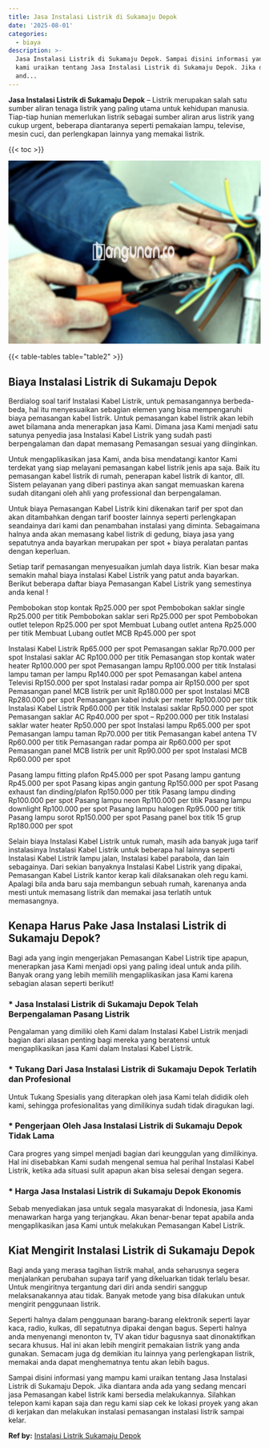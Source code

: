 ```yaml
---
title: Jasa Instalasi Listrik di Sukamaju Depok
date: '2025-08-01'
categories:
  - biaya
description: >-
  Jasa Instalasi Listrik di Sukamaju Depok. Sampai disini informasi yang mampu
  kami uraikan tentang Jasa Instalasi Listrik di Sukamaju Depok. Jika diantara
  and...
---
```


**Jasa Instalasi Listrik di Sukamaju Depok** – Listrik merupakan salah satu sumber aliran tenaga listrik yang paling utama untuk kehidupan manusia. Tiap-tiap hunian memerlukan listrik sebagai sumber aliran arus listrik yang cukup urgent, beberapa diantaranya seperti pemakaian lampu, televise, mesin cuci, dan perlengkapan lainnya yang memakai listrik.

{{< toc >}}

![Jasa Instalasi Listrik di Sukamaju Depok](/images/instalasi-listrik-murah20.png)

{{< table-tables table="table2" >}}

## Biaya Instalasi Listrik di Sukamaju Depok

Berdialog soal tarif Instalasi Kabel Listrik, untuk pemasangannya berbeda-beda, hal itu menyesuaikan sebagian elemen yang bisa mempengaruhi biaya pemasangan kabel listrik. Untuk pemasangan kabel listrik akan lebih awet bilamana anda menerapkan jasa Kami. Dimana jasa Kami menjadi satu satunya penyedia jasa Instalasi Kabel Listrik yang sudah pasti berpengalaman dan dapat memasang Pemasangan sesuai yang diinginkan.

Untuk mengaplikasikan jasa Kami, anda bisa mendatangi kantor Kami terdekat yang siap melayani pemasangan kabel listrik jenis apa saja. Baik itu pemasangan kabel listrik di rumah, penerapan kabel listrik di kantor, dll. Sistem pelayanan yang diberi pastinya akan sangat memuaskan karena sudah ditangani oleh ahli yang professional dan berpengalaman.

Untuk biaya Pemasangan Kabel Listrik kini dikenakan tarif per spot dan akan ditambahkan dengan tarif booster lainnya seperti perlengkapan seandainya dari kami dan penambahan instalasi yang diminta. Sebagaimana halnya anda akan memasang kabel listrik di gedung, biaya jasa yang sepatutnya anda bayarkan merupakan per spot + biaya peralatan pantas dengan keperluan.

Setiap tarif pemasangan menyesuaikan jumlah daya listrik. Kian besar maka semakin mahal biaya instalasi Kabel Listrik yang patut anda bayarkan. Berikut beberapa daftar biaya Pemasangan Kabel Listrik yang semestinya anda kenal !

Pembobokan stop kontak Rp25.000 per spot Pembobokan saklar single Rp25.000 per titik Pembobokan saklar seri Rp25.000 per spot Pembobokan outlet telepon Rp25.000 per spot Membuat Lubang outlet antena Rp25.000 per titik Membuat Lubang outlet MCB Rp45.000 per spot

Instalasi Kabel Listrik Rp65.000 per spot Pemasangan saklar Rp70.000 per spot Instalasi saklar AC Rp100.000 per titik Pemasangan stop kontak water heater Rp100.000 per spot Pemasangan lampu Rp100.000 per titik Instalasi lampu taman per lampu Rp140.000 per spot Pemasangan kabel antena Televisi Rp150.000 per spot Instalasi radar pompa air Rp150.000 per spot Pemasangan panel MCB listrik per unit Rp180.000 per spot Instalasi MCB Rp280.000 per spot Pemasangan kabel induk per meter Rp100.000 per titik Instalasi Kabel Listrik Rp60.000 per titik Instalasi saklar Rp50.000 per spot Pemasangan saklar AC Rp40.000 per spot – Rp200.000 per titik Instalasi saklar water heater Rp50.000 per spot Instalasi lampu Rp65.000 per spot Pemasangan lampu taman Rp70.000 per titik Pemasangan kabel antena TV Rp60.000 per titik Pemasangan radar pompa air Rp60.000 per spot Pemasangan panel MCB listrik per unit Rp90.000 per spot Instalasi MCB Rp60.000 per spot

Pasang lampu fitting plafon Rp45.000 per spot Pasang lampu gantung Rp45.000 per spot Pasang kipas angin gantung Rp150.000 per spot Pasang exhaust fan dinding/plafon Rp150.000 per titik Pasang lampu dinding Rp100.000 per spot Pasang lampu neon Rp110.000 per titik Pasang lampu downlight Rp100.000 per spot Pasang lampu halogen Rp95.000 per titik Pasang lampu sorot Rp150.000 per spot Pasang panel box titik 15 grup Rp180.000 per spot

Selain biaya Instalasi Kabel Listrik untuk rumah, masih ada banyak juga tarif instalasinya Instalasi Kabel Listrik untuk beberapa hal lainnya seperti Instalasi Kabel Listrik lampu jalan, Instalasi kabel parabola, dan lain sebagainya. Dari sekian banyaknya Instalasi Kabel Listrik yang dipakai, Pemasangan Kabel Listrik kantor kerap kali dilaksanakan oleh regu kami. Apalagi bila anda baru saja membangun sebuah rumah, karenanya anda mesti untuk memasang listrik dan memakai jasa terlatih untuk memasangnya.

## Kenapa Harus Pake Jasa Instalasi Listrik di Sukamaju Depok?

Bagi ada yang ingin mengerjakan Pemasangan Kabel Listrik tipe apapun, menerapkan jasa Kami menjadi opsi yang paling ideal untuk anda pilih. Banyak orang yang lebih memilih mengaplikasikan jasa Kami karena sebagian alasan seperti berikut!

### \* Jasa Instalasi Listrik di Sukamaju Depok Telah Berpengalaman Pasang Listrik

Pengalaman yang dimiliki oleh Kami dalam Instalasi Kabel Listrik menjadi bagian dari alasan penting bagi mereka yang beratensi untuk mengaplikasikan jasa Kami dalam Instalasi Kabel Listrik.

### \* Tukang Dari Jasa Instalasi Listrik di Sukamaju Depok Terlatih dan Profesional

Untuk Tukang Spesialis yang diterapkan oleh jasa Kami telah dididik oleh kami, sehingga profesionalitas yang dimilikinya sudah tidak diragukan lagi.

### \* Pengerjaan Oleh Jasa Instalasi Listrik di Sukamaju Depok Tidak Lama

Cara progres yang simpel menjadi bagian dari keunggulan yang dimilikinya. Hal ini disebabkan Kami sudah mengenal semua hal perihal Instalasi Kabel Listrik, ketika ada situasi sulit apapun akan bisa selesai dengan segera.

### \* Harga Jasa Instalasi Listrik di Sukamaju Depok Ekonomis

Sebab menyediakan jasa untuk segala masyarakat di Indonesia, jasa Kami menawarkan harga yang terjangkau. Akan benar-benar tepat apabila anda mengaplikasikan jasa Kami untuk melakukan Pemasangan Kabel Listrik.

## Kiat Mengirit Instalasi Listrik di Sukamaju Depok


Bagi anda yang merasa tagihan listrik mahal, anda seharusnya segera menjalankan perubahan supaya tarif yang dikeluarkan tidak terlalu besar. Untuk mengiritnya tergantung dari diri anda sendiri sanggup melaksanakannya atau tidak. Banyak metode yang bisa dilakukan untuk mengirit penggunaan listrik.

Seperti halnya dalam penggunaan barang-barang elektronik seperti layar kaca, radio, kulkas, dll sepatutnya dipakai dengan bagus. Seperti halnya anda menyenangi menonton tv, TV akan tidur bagusnya saat dinonaktifkan secara khusus. Hal ini akan lebih mengirit pemakaian listrik yang anda gunakan. Semacam juga dg demikian itu lainnya yang perlengkapan listrik, memakai anda dapat menghematnya tentu akan lebih bagus.

Sampai disini informasi yang mampu kami uraikan tentang Jasa Instalasi Listrik di Sukamaju Depok. Jika diantara anda ada yang sedang mencari jasa Pemasangan kabel listrik kami bersedia melakukannya. Silahkan telepon kami kapan saja dan regu kami siap cek ke lokasi proyek yang akan di kerjakan dan melakukan instalasi pemasangan instalasi listrik sampai kelar.

**Ref by:** [Instalasi Listrik Sukamaju Depok](https://id.wikipedia.org/wiki/Instalasi)
